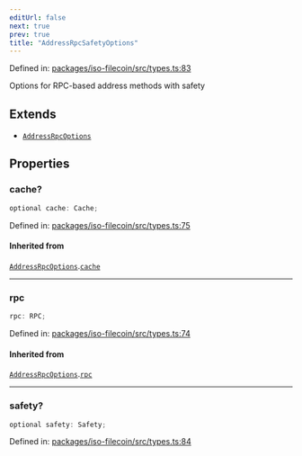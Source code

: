 ```yaml
---
editUrl: false
next: true
prev: true
title: "AddressRpcSafetyOptions"
---
```


Defined in: [packages/iso-filecoin/src/types.ts:83](https://github.com/hugomrdias/filecoin/blob/main/packages/iso-filecoin/src/types.ts#L83)

Options for RPC-based address methods with safety

## Extends

- [`AddressRpcOptions`](/api/address/interfaces/addressrpcoptions/)

## Properties

### cache?

```ts
optional cache: Cache;
```

Defined in: [packages/iso-filecoin/src/types.ts:75](https://github.com/hugomrdias/filecoin/blob/main/packages/iso-filecoin/src/types.ts#L75)

#### Inherited from

[`AddressRpcOptions`](/api/address/interfaces/addressrpcoptions/).[`cache`](/api/address/interfaces/addressrpcoptions/#cache)

***

### rpc

```ts
rpc: RPC;
```

Defined in: [packages/iso-filecoin/src/types.ts:74](https://github.com/hugomrdias/filecoin/blob/main/packages/iso-filecoin/src/types.ts#L74)

#### Inherited from

[`AddressRpcOptions`](/api/address/interfaces/addressrpcoptions/).[`rpc`](/api/address/interfaces/addressrpcoptions/#rpc)

***

### safety?

```ts
optional safety: Safety;
```

Defined in: [packages/iso-filecoin/src/types.ts:84](https://github.com/hugomrdias/filecoin/blob/main/packages/iso-filecoin/src/types.ts#L84)
